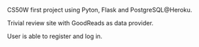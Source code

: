 CS50W first project using Pyton, Flask and PostgreSQL@Heroku.

Trivial review site with GoodReads as data provider.

User is able to register and log in.